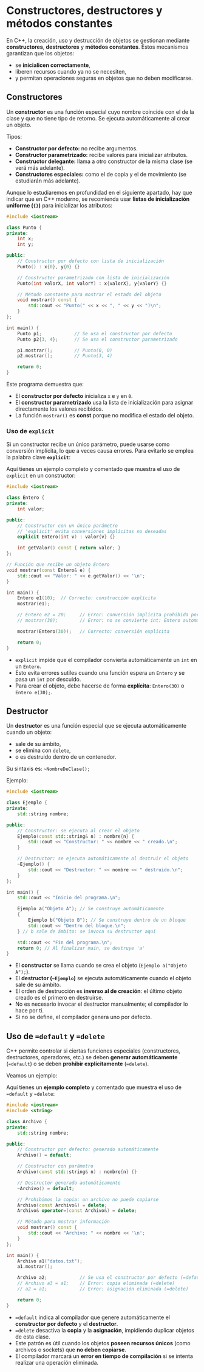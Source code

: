 # Constructores, destructores y métodos constantes

En C++, la creación, uso y destrucción de objetos se gestionan mediante **constructores**, **destructores** y **métodos constantes**. Estos mecanismos garantizan que los objetos:

* se **inicialicen correctamente**,
* liberen recursos cuando ya no se necesiten,
* y permitan operaciones seguras en objetos que no deben modificarse.

## Constructores

Un **constructor** es una función especial cuyo nombre coincide con el de la clase y que no tiene tipo de retorno. Se ejecuta automáticamente al crear un objeto.

Tipos:

* **Constructor por defecto:** no recibe argumentos.
* **Constructor parametrizado:** recibe valores para inicializar atributos.
* **Constructor delegante:** llama a otro constructor de la misma clase (se verá más adelante).
* **Constructores especiales:** como el de copia y el de movimiento (se estudiarán más adelante).

Aunque lo estudiaremos en profundidad en el siguiente apartado, hay que indicar que en C++ moderno, se recomienda usar **listas de inicialización uniforme (`{}`)** para inicializar los atributos:

```cpp
#include <iostream>

class Punto {
private:
    int x;
    int y;

public:
    // Constructor por defecto con lista de inicialización
    Punto() : x{0}, y{0} {}

    // Constructor parametrizado con lista de inicialización
    Punto(int valorX, int valorY) : x{valorX}, y{valorY} {}

    // Método constante para mostrar el estado del objeto
    void mostrar() const {
        std::cout << "Punto(" << x << ", " << y << ")\n";
    }
};

int main() {
    Punto p1;            // Se usa el constructor por defecto
    Punto p2{3, 4};      // Se usa el constructor parametrizado

    p1.mostrar();        // Punto(0, 0)
    p2.mostrar();        // Punto(3, 4)

    return 0;
}
```

Este programa demuestra que:

* El **constructor por defecto** inicializa `x` e `y` en `0`.
* El **constructor parametrizado** usa la lista de inicialización para asignar directamente los valores recibidos.
* La función `mostrar()` es **const** porque no modifica el estado del objeto.


### Uso de `explicit`

Si un constructor recibe un único parámetro, puede usarse como conversión implícita, lo que a veces causa errores. Para evitarlo se emplea la palabra clave **`explicit`**:

Aquí tienes un ejemplo completo y comentado que muestra el uso de `explicit` en un constructor:

```cpp
#include <iostream>

class Entero {
private:
    int valor;

public:
    // Constructor con un único parámetro
    // 'explicit' evita conversiones implícitas no deseadas
    explicit Entero(int v) : valor{v} {}

    int getValor() const { return valor; }
};

// Función que recibe un objeto Entero
void mostrar(const Entero& e) {
    std::cout << "Valor: " << e.getValor() << '\n';
}

int main() {
    Entero e1(10);  // Correcto: construcción explícita
    mostrar(e1);

    // Entero e2 = 20;     // Error: conversión implícita prohibida por 'explicit'
    // mostrar(30);        // Error: no se convierte int: Entero automáticamente

    mostrar(Entero(30));   // Correcto: conversión explícita

    return 0;
}
```

* `explicit` impide que el compilador convierta automáticamente un `int` en un `Entero`.
* Esto evita errores sutiles cuando una función espera un `Entero` y se pasa un `int` por descuido.
* Para crear el objeto, debe hacerse de forma **explícita**: `Entero(30)` o `Entero e(30);`.


## Destructor

Un **destructor** es una función especial que se ejecuta automáticamente cuando un objeto:

* sale de su ámbito,
* se elimina con `delete`,
* o es destruido dentro de un contenedor.

Su sintaxis es: `~NombreDeClase();`

Ejemplo:

```cpp
#include <iostream>

class Ejemplo {
private:
    std::string nombre;

public:
    // Constructor: se ejecuta al crear el objeto
    Ejemplo(const std::string& n) : nombre{n} {
        std::cout << "Constructor: " << nombre << " creado.\n";
    }

    // Destructor: se ejecuta automáticamente al destruir el objeto
    ~Ejemplo() {
        std::cout << "Destructor: " << nombre << " destruido.\n";
    }
};

int main() {
    std::cout << "Inicio del programa.\n";

    Ejemplo a("Objeto A"); // Se construye automáticamente
    {
        Ejemplo b("Objeto B"); // Se construye dentro de un bloque
        std::cout << "Dentro del bloque.\n";
    } // b sale de ámbito: se invoca su destructor aquí

    std::cout << "Fin del programa.\n";
    return 0; // Al finalizar main, se destruye 'a'
}
```

* El **constructor** se llama cuando se crea el objeto (`Ejemplo a("Objeto A");`).
* El **destructor (`~Ejemplo`)** se ejecuta automáticamente cuando el objeto sale de su ámbito.
* El orden de destrucción es **inverso al de creación**: el último objeto creado es el primero en destruirse.
* No es necesario invocar el destructor manualmente; el compilador lo hace por ti.
* Si no se define, el compilador genera uno por defecto. 


## Uso de `=default` y `=delete`

C++ permite controlar si ciertas funciones especiales (constructores, destructores, operadores, etc.) se deben **generar automáticamente** (`=default`) o se deben **prohibir explícitamente** (`=delete`).

Veamos un ejemplo:

Aquí tienes un **ejemplo completo** y comentado que muestra el uso de `=default` y `=delete`:

```cpp
#include <iostream>
#include <string>

class Archivo {
private:
    std::string nombre;

public:
    // Constructor por defecto: generado automáticamente
    Archivo() = default;

    // Constructor con parámetro
    Archivo(const std::string& n) : nombre{n} {}

    // Destructor generado automáticamente
    ~Archivo() = default;

    // Prohibimos la copia: un archivo no puede copiarse
    Archivo(const Archivo&) = delete;
    Archivo& operator=(const Archivo&) = delete;

    // Método para mostrar información
    void mostrar() const {
        std::cout << "Archivo: " << nombre << '\n';
    }
};

int main() {
    Archivo a1("datos.txt");
    a1.mostrar();

    Archivo a2;            // Se usa el constructor por defecto (=default)
    // Archivo a3 = a1;    // Error: copia eliminada (=delete)
    // a2 = a1;            // Error: asignación eliminada (=delete)

    return 0;
}
```

* `=default` indica al compilador que genere automáticamente el **constructor por defecto** y el **destructor**.
* `=delete` desactiva la **copia** y la **asignación**, impidiendo duplicar objetos de esta clase.
* Este patrón es útil cuando los objetos **poseen recursos únicos** (como archivos o sockets) que **no deben copiarse**.
* El compilador marcará un **error en tiempo de compilación** si se intenta realizar una operación eliminada.

